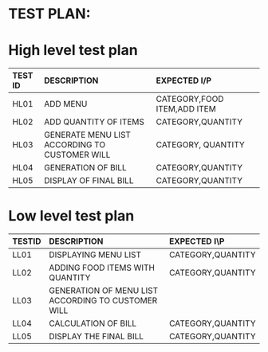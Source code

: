 # **TEST PLAN**:

# High level test plan

|TEST ID| DESCRIPTION| EXPECTED I/P|
| :-----|:-----------|:------------|
|HL01|ADD MENU|CATEGORY,FOOD ITEM,ADD ITEM|
|HL02|ADD QUANTITY OF ITEMS |CATEGORY,QUANTITY|
|HL03|GENERATE MENU LIST ACCORDING TO CUSTOMER WILL|CATEGORY, QUANTITY|
|HL04|GENERATION OF BILL|CATEGORY,QUANTITY|
|HL05|DISPLAY OF FINAL BILL|CATEGORY,QUANTITY|


# Low level test plan

|TESTID| DESCRIPTION| EXPECTED I\P|
|:-----|:-----------|:------------|
|LL01|DISPLAYING MENU LIST|CATEGORY,QUANTITY|
|LL02|ADDING FOOD ITEMS WITH QUANTITY|CATEGORY,QUANTITY|
|LL03|GENERATION OF MENU LIST ACCORDING TO CUSTOMER WILL|
|LL04|CALCULATION OF BILL|CATEGORY,QUANTITY|
|LL05|DISPLAY THE FINAL BILL|CATEGORY,QUANTITY|



